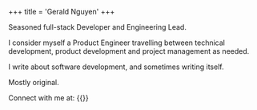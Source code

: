 +++
title = 'Gerald Nguyen'
+++

Seasoned full-stack Developer and Engineering Lead. 

I consider myself a Product Engineer travelling between technical development, product development and project management as needed.

I write about software development, and sometimes writing itself. 

Mostly original.  

Connect with me at: 
{{<social-links>}}





